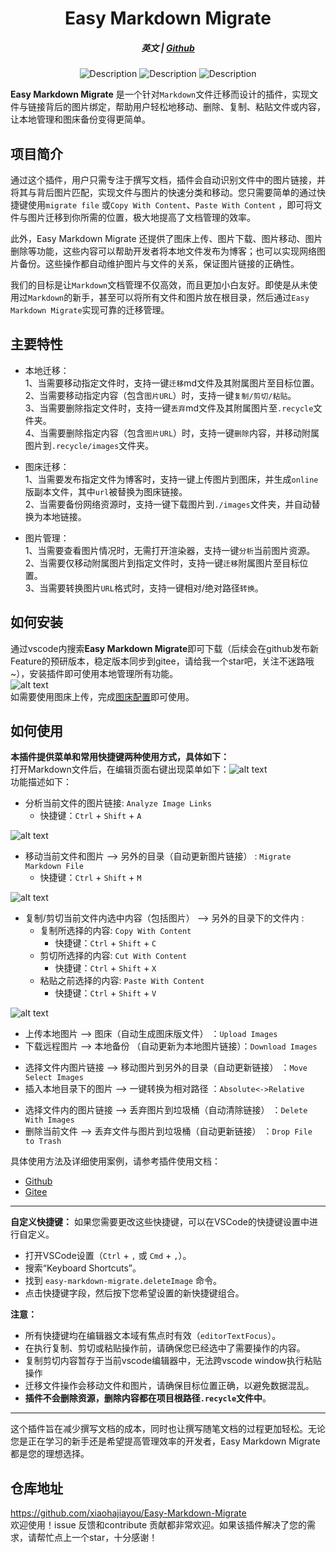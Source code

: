 <div align="center" style="font-size: 1em;"><h1><strong>Easy Markdown Migrate</strong></h1></div>  
<div align="center" ><h5><strong>英文</strong> | <a href="https://github.com/xiaohajiayou/Easy-Markdown-Migrate"><strong>Github</strong></a><h5></div>   
<p align="center" >  
  <img src="https://img.shields.io/badge/code_style-standard-brightgreen.svg?style=flat-square)](https://standardjs.com" alt="Description">  
  <img src="https://img.shields.io/github/license/xiaohajiayou/Easy-Markdown-Migrate" alt="Description">  
  <img src="https://img.shields.io/visual-studio-marketplace/stars/Hacode.easy-markdown-migrate?color=%23FFA500%20" alt="Description">  
</p>  



  



**Easy Markdown Migrate** 是一个针对`Markdown`文件迁移而设计的插件，实现文件与链接背后的图片绑定，帮助用户轻松地移动、删除、复制、粘贴文件或内容，让本地管理和图床备份变得更简单。


项目简介
---------------
通过这个插件，用户只需专注于撰写文档，插件会自动识别文件中的图片链接，并将其与背后图片匹配，实现文件与图片的快速分类和移动。您只需要简单的通过快捷键使用`migrate file` 或`Copy With Content`、`Paste With Content` ，即可将文件与图片迁移到你所需的位置，极大地提高了文档管理的效率。

此外，Easy Markdown Migrate 还提供了图床上传、图片下载、图片移动、图片删除等功能，这些内容可以帮助开发者将本地文件发布为博客；也可以实现网络图片备份。这些操作都自动维护图片与文件的关系，保证图片链接的正确性。

我们的目标是让`Markdown`文档管理不仅高效，而且更加小白友好。即使是从未使用过`Markdown`的新手，甚至可以将所有文件和图片放在根目录，然后通过`Easy Markdown Migrate`实现可靠的迁移管理。  

主要特性  
---------------
- 本地迁移：  
1、当需要移动指定文件时，支持一键`迁移`md文件及其附属图片至目标位置。     
2、当需要移动指定内容（包含`图片URL`）时，支持一键`复制/剪切/粘贴`。     
3、当需要删除指定文件时，支持一键`丢弃`md文件及其附属图片至`.recycle`文件夹。     
4、当需要删除指定内容（包含`图片URL`）时，支持一键`删除`内容，并移动附属图片到`.recycle/images`文件夹。     



- 图床迁移：  
1、当需要发布指定文件为博客时，支持一键上传图片到图床，并生成`online`版副本文件，其中`url`被替换为图床链接。     
2、当需要备份网络资源时，支持一键下载图片到`./images`文件夹，并自动替换为本地链接。     

- 图片管理：  
1、当需要查看图片情况时，无需打开渲染器，支持一键`分析`当前图片资源。    
2、当需要仅移动附属图片到指定文件时，支持一键`迁移`附属图片至目标位置。       
3、当需要转换图片`URL`格式时，支持一键相对/绝对路径`转换`。       



如何安装
---------------
通过vscode内搜索**Easy Markdown Migrate**即可下载（后续会在github发布新Feature的预研版本，稳定版本同步到gitee，请给我一个star吧，关注不迷路哦~），安装插件即可使用本地管理所有功能。   
![alt text](https://s2.loli.net/2024/12/09/FubaJ91Ior5H7Xt.png)  
如需要使用图床上传，完成[图床配置](https://gitee.com/lilhah/easy-markdown-migrate/wikis/Home)即可使用。  


如何使用
---------------
**本插件提供菜单和常用快捷键两种使用方式，具体如下：**    
打开Markdown文件后，在编辑页面右键出现菜单如下：![alt text](https://s2.loli.net/2024/12/09/YiRJwI6VTue5gbC.png)  
功能描述如下：    
- 分析当前文件的图片链接:  `Analyze Image Links`  
  - 快捷键：`Ctrl` + `Shift` + `A`   
  
![alt text](https://s2.loli.net/2024/12/09/LYmVUzAJj4vc87k.gif)    
- 移动当前文件和图片 --> 另外的目录（自动更新图片链接） :  `Migrate Markdown File`  
  - 快捷键：`Ctrl` + `Shift` + `M`  
  
![alt text](https://s2.loli.net/2024/12/09/P9XEhwRUTyn1biJ.gif)        
- 复制/剪切当前文件内选中内容（包括图片） --> 另外的目录下的文件内 :  
  - 复制所选择的内容:  `Copy With Content`    
    - 快捷键：`Ctrl` + `Shift` + `C`   
  - 剪切所选择的内容:  `Cut With Content`    
    - 快捷键：`Ctrl` + `Shift` + `X`   
  - 粘贴之前选择的内容:  `Paste With Content`    
    - 快捷键：`Ctrl` + `Shift` + `V`   

![alt text](https://s2.loli.net/2024/12/12/9LQPcKSJ1I8Vlms.gif)  
+ 上传本地图片 --> 图床（自动生成图床版文件） ：`Upload Images`    
+ 下载远程图片 --> 本地备份 （自动更新为本地图片链接）：`Download Images`    
- 选择文件内图片链接 --> 移动图片到另外的目录（自动更新链接） ：`Move Select Images`  
- 插入本地目录下的图片 --> 一键转换为相对路径 ：`Absolute<->Relative`    
+ 选择文件内的图片链接 --> 丢弃图片到垃圾桶（自动清除链接） ：`Delete With Images`  
+ 删除当前文件 --> 丢弃文件与图片到垃圾桶（自动更新链接） ：`Drop File to Trash`    

具体使用方法及详细使用案例，请参考插件使用文档：  
- [Github](https://github.com/xiaohajiayou/Easy-Markdown-Migrate/wiki)  
- [Gitee](https://gitee.com/lilhah/easy-markdown-migrate/wikis/Home)  



* * *



**自定义快捷键：** 如果您需要更改这些快捷键，可以在VSCode的快捷键设置中进行自定义。  
*   打开VSCode设置（`Ctrl` + `,` 或 `Cmd` + `,`）。  
*   搜索“Keyboard Shortcuts”。  
*   找到 `easy-markdown-migrate.deleteImage` 命令。  
*   点击快捷键字段，然后按下您希望设置的新快捷键组合。  

**注意：**  

*   所有快捷键均在编辑器文本域有焦点时有效（`editorTextFocus`）。  
*   在执行复制、剪切或粘贴操作前，请确保您已经选中了需要操作的内容。 
*   复制剪切内容暂存于当前vscode编辑器中，无法跨vscode window执行粘贴操作  
*   迁移文件操作会移动文件和图片，请确保目标位置正确，以避免数据混乱。  
*   **插件不会删除资源，删除内容都在项目根路径`.recycle`文件中**。  

* * *

这个插件旨在减少撰写文档的成本，同时也让撰写随笔文档的过程更加轻松。无论您是正在学习的新手还是希望提高管理效率的开发者，Easy Markdown Migrate 都是您的理想选择。  




仓库地址  
---------------
https://github.com/xiaohajiayou/Easy-Markdown-Migrate  
欢迎使用！issue 反馈和contribute 贡献都非常欢迎。如果该插件解决了您的需求，请帮忙点上一个star，十分感谢！  
